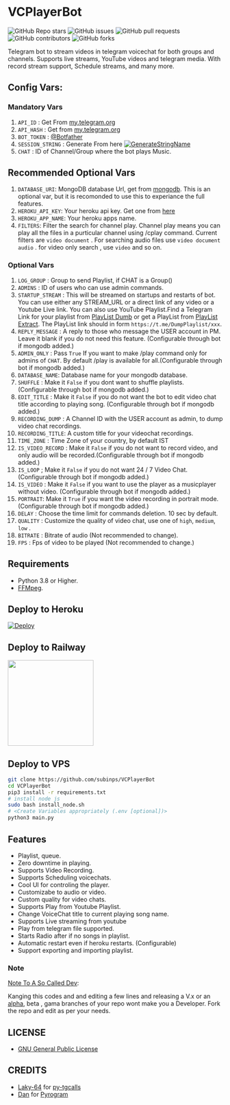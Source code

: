 # VCPlayerBot

![GitHub Repo stars](https://img.shields.io/github/stars/subinps/VCPlayerBot?color=blue&style=flat)
![GitHub issues](https://img.shields.io/github/issues/subinps/VCPlayerBot)
![GitHub pull requests](https://img.shields.io/github/issues-pr/subinps/VCPlayerBot)
![GitHub contributors](https://img.shields.io/github/contributors/subinps/VCPlayerBot?style=flat)
![GitHub forks](https://img.shields.io/github/forks/subinps/VCPlayerBot?style=flat)

Telegram bot to stream videos in telegram voicechat for both groups and channels. Supports live streams, YouTube videos and telegram media. With record stream support, Schedule streams, and many more.

## Config Vars:
### Mandatory Vars
1. `API_ID` : Get From [my.telegram.org](https://my.telegram.org/)
2. `API_HASH` : Get from [my.telegram.org](https://my.telegram.org)
3. `BOT_TOKEN` : [@Botfather](https://telegram.dog/BotFather)
4. `SESSION_STRING` : Generate From here [![GenerateStringName](https://img.shields.io/badge/repl.it-generateStringName-yellowgreen)](https://repl.it/@subinps/getStringName)
5. `CHAT` : ID of Channel/Group where the bot plays Music.

## Recommended Optional Vars

1. `DATABASE_URI`: MongoDB database Url, get from [mongodb](https://cloud.mongodb.com). This is an optional var, but it is recomonded to use this to experiance the full features.
2. `HEROKU_API_KEY`: Your heroku api key. Get one from [here](https://dashboard.heroku.com/account/applications/authorizations/new)
3. `HEROKU_APP_NAME`: Your heroku apps name.
4. `FILTERS`: Filter the search for channel play. Channel play means you can play all the files in a purticular channel using /cplay command. Current filters are `video document` . For searching audio files use `video document audio` . for video only search , use `video` and so on.

### Optional Vars
1. `LOG_GROUP` : Group to send Playlist, if CHAT is a Group()
2. `ADMINS` : ID of users who can use admin commands.
3. `STARTUP_STREAM` : This will be streamed on startups and restarts of bot. You can use either any STREAM_URL or a direct link of any video or a Youtube Live link. You can also use YouTube Playlist.Find a Telegram Link for your playlist from [PlayList Dumb](https://telegram.dog/DumpPlaylist) or get a PlayList from [PlayList Extract](https://telegram.dog/GetAPlaylistbot). The PlayList link should in form `https://t.me/DumpPlaylist/xxx`.
4. `REPLY_MESSAGE` : A reply to those who message the USER account in PM. Leave it blank if you do not need this feature. (Configurable through bot if mongodb added.)
5. `ADMIN_ONLY` : Pass `True` If you want to make /play command only for admins of `CHAT`. By default /play is available for all.(Configurable through bot if mongodb added.)
6. `DATABASE_NAME`: Database name for your mongodb database.
7. `SHUFFLE` : Make it `False` if you dont want to shuffle playlists. (Configurable through bot if mongodb added.)
8. `EDIT_TITLE` : Make it `False` if you do not want the bot to edit video chat title according to playing song. (Configurable through bot if mongodb added.)
9. `RECORDING_DUMP` : A Channel ID with the USER account as admin, to dump video chat recordings.
10. `RECORDING_TITLE`: A custom title for your videochat recordings.
11. `TIME_ZONE` : Time Zone of your country, by default IST
12. `IS_VIDEO_RECORD` : Make it `False` if you do not want to record video, and only audio will be recorded.(Configurable through bot if mongodb added.)
13. `IS_LOOP` ; Make it `False` if you do not want 24 / 7 Video Chat. (Configurable through bot if mongodb added.)
14. `IS_VIDEO` : Make it `False` if you want to use the player as a musicplayer without video. (Configurable through bot if mongodb added.)
15. `PORTRAIT`: Make it `True` if you want the video recording in portrait mode. (Configurable through bot if mongodb added.)
16. `DELAY` : Choose the time limit for commands deletion. 10 sec by default.
18. `QUALITY` : Customize the quality of video chat, use one of `high`, `medium`, `low` . 
19. `BITRATE` : Bitrate of audio (Not recommended to change).
20. `FPS` : Fps of video to be played (Not recommended to change.)



## Requirements
- Python 3.8 or Higher.
- [FFMpeg](https://www.ffmpeg.org/).



## Deploy to Heroku

[![Deploy](https://www.herokucdn.com/deploy/button.svg)](https://telegram.dog/XTZ_HerokuBot?start=https://github.com/rohann3x/vc-video-live)

## Deploy to Railway
<p><a href=https://github.com/subinps/VCPlayerBot/issues/7> <img src="https://img.shields.io/badge/Deploy%20To%20Railway-blueviolet?style=for-the-badge&logo=railway" width="200""/></a></p>

 
## Deploy to VPS

```sh
git clone https://github.com/subinps/VCPlayerBot
cd VCPlayerBot
pip3 install -r requirements.txt
# install node js
sudo bash install_node.sh
# <Create Variables appropriately (.env [optional])>
python3 main.py
```

## Features

- Playlist, queue.
- Zero downtime in playing.
- Supports Video Recording.
- Supports Scheduling voicechats.
- Cool UI for controling the player.
- Customizabe to audio or video.
- Custom quality for video chats.
- Supports Play from Youtube Playlist.
- Change VoiceChat title to current playing song name.
- Supports Live streaming from youtube
- Play from telegram file supported.
- Starts Radio after if no songs in playlist.
- Automatic restart even if heroku restarts. (Configurable)
- Support exporting and importing playlist.

### Note

[Note To A So Called Dev](https://telegram.dog/subin_works/203): 

Kanging this codes and and editing a few lines and releasing a V.x  or an [alpha](https://telegram.dog/subin_works/204), beta , gama branches of your repo wont make you a Developer.
Fork the repo and edit as per your needs.

## LICENSE

- [GNU General Public License](./LICENSE)


## CREDITS

- [Laky-64](https://github.com/Laky-64) for [py-tgcalls](https://github.com/pytgcalls/pytgcalls)
- [Dan](https://github.com/delivrance) for [Pyrogram](https://github.com/pyrogram/pyrogram)


